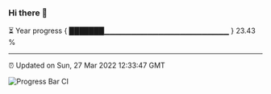 ### Hi there 👋

⏳ Year progress { ███████▁▁▁▁▁▁▁▁▁▁▁▁▁▁▁▁▁▁▁▁▁▁▁ } 23.43 %

---

⏰ Updated on Sun, 27 Mar 2022 12:33:47 GMT

![Progress Bar CI](https://github.com/ZhaoGui/ZhaoGui/workflows/Progress%20Bar%20CI/badge.svg)
